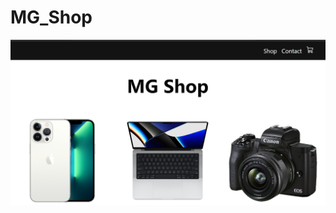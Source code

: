 # MG_Shop

![MG SHOP IMAGE](https://github.com/mayur6161/MG_Shop/blob/master/src/assets/products/mgshop.PNG)
